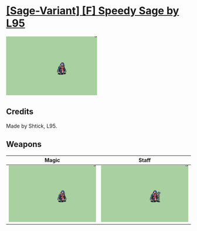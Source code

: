 # [\[Sage-Variant\] \[F\] Speedy Sage by L95](./)
 

<img src="./6.%20Magic/Magic_000.png" alt="[Sage-Variant] [F] Speedy Sage by L95 standing" />

## Credits

Made by Shtick, L95.

## Weapons
 

|Magic |Staff |
|  :---: | :---: |
| <img alt="Magic animation" src="./6.%20Magic/Magic.gif" /> | <img alt="Staff animation" src="./7.%20Staff/Staff.gif" /> |
